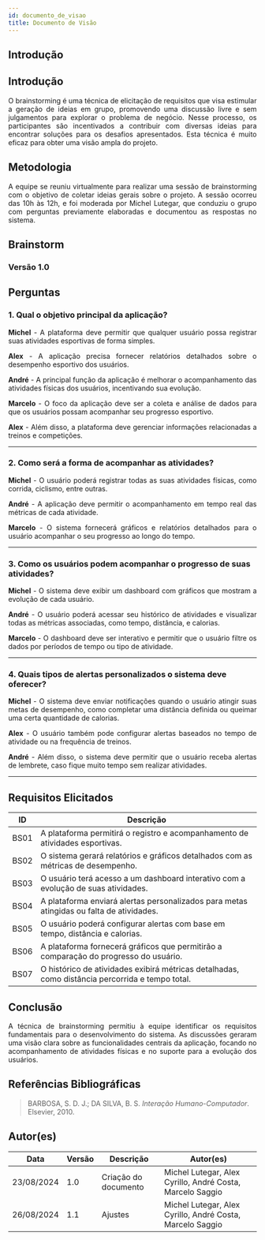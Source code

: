 ```yaml
---
id: documento_de_visao
title: Documento de Visão
---
```

## Introdução


## Introdução
<p align="justify">
O brainstorming é uma técnica de elicitação de requisitos que visa estimular a geração de ideias em grupo, promovendo uma discussão livre e sem julgamentos para explorar o problema de negócio. Nesse processo, os participantes são incentivados a contribuir com diversas ideias para encontrar soluções para os desafios apresentados. Esta técnica é muito eficaz para obter uma visão ampla do projeto.
</p>

## Metodologia
<p align="justify">
A equipe se reuniu virtualmente para realizar uma sessão de brainstorming com o objetivo de coletar ideias gerais sobre o projeto. A sessão ocorreu das 10h às 12h, e foi moderada por Michel Lutegar, que conduziu o grupo com perguntas previamente elaboradas e documentou as respostas no sistema.
</p>

## Brainstorm

### Versão 1.0

## Perguntas

### 1. Qual o objetivo principal da aplicação?

<p align="justify">
<b>Michel</b> - A plataforma deve permitir que qualquer usuário possa registrar suas atividades esportivas de forma simples.
</p>

<p align="justify">
<b>Alex</b> - A aplicação precisa fornecer relatórios detalhados sobre o desempenho esportivo dos usuários.
</p>

<p align="justify">
<b>André</b> - A principal função da aplicação é melhorar o acompanhamento das atividades físicas dos usuários, incentivando sua evolução.
</p>

<p align="justify">
<b>Marcelo</b> - O foco da aplicação deve ser a coleta e análise de dados para que os usuários possam acompanhar seu progresso esportivo.
</p>

<p align="justify">
<b>Alex</b> - Além disso, a plataforma deve gerenciar informações relacionadas a treinos e competições.
</p>

---

### 2. Como será a forma de acompanhar as atividades?

<p align="justify">
<b>Michel</b> - O usuário poderá registrar todas as suas atividades físicas, como corrida, ciclismo, entre outras.
</p>

<p align="justify">
<b>André</b> - A aplicação deve permitir o acompanhamento em tempo real das métricas de cada atividade.
</p>

<p align="justify">
<b>Marcelo</b> - O sistema fornecerá gráficos e relatórios detalhados para o usuário acompanhar o seu progresso ao longo do tempo.
</p>

---

### 3. Como os usuários podem acompanhar o progresso de suas atividades?

<p align="justify">
<b>Michel</b> - O sistema deve exibir um dashboard com gráficos que mostram a evolução de cada usuário.
</p>

<p align="justify">
<b>André</b> - O usuário poderá acessar seu histórico de atividades e visualizar todas as métricas associadas, como tempo, distância, e calorias.
</p>

<p align="justify">
<b>Marcelo</b> - O dashboard deve ser interativo e permitir que o usuário filtre os dados por períodos de tempo ou tipo de atividade.
</p>

---

### 4. Quais tipos de alertas personalizados o sistema deve oferecer?

<p align="justify">
<b>Michel</b> - O sistema deve enviar notificações quando o usuário atingir suas metas de desempenho, como completar uma distância definida ou queimar uma certa quantidade de calorias.
</p>

<p align="justify">
<b>Alex</b> - O usuário também pode configurar alertas baseados no tempo de atividade ou na frequência de treinos.
</p>

<p align="justify">
<b>André</b> - Além disso, o sistema deve permitir que o usuário receba alertas de lembrete, caso fique muito tempo sem realizar atividades.
</p>

---

## Requisitos Elicitados

| ID   | Descrição                                                         |
|------|-------------------------------------------------------------------|
| BS01 | A plataforma permitirá o registro e acompanhamento de atividades esportivas. |
| BS02 | O sistema gerará relatórios e gráficos detalhados com as métricas de desempenho. |
| BS03 | O usuário terá acesso a um dashboard interativo com a evolução de suas atividades. |
| BS04 | A plataforma enviará alertas personalizados para metas atingidas ou falta de atividades. |
| BS05 | O usuário poderá configurar alertas com base em tempo, distância e calorias. |
| BS06 | A plataforma fornecerá gráficos que permitirão a comparação do progresso do usuário. |
| BS07 | O histórico de atividades exibirá métricas detalhadas, como distância percorrida e tempo total. |

## Conclusão

<p align="justify">
A técnica de brainstorming permitiu à equipe identificar os requisitos fundamentais para o desenvolvimento do sistema. As discussões geraram uma visão clara sobre as funcionalidades centrais da aplicação, focando no acompanhamento de atividades físicas e no suporte para a evolução dos usuários.
</p>

## Referências Bibliográficas

> BARBOSA, S. D. J.; DA SILVA, B. S. *Interação Humano-Computador*. Elsevier, 2010.

## Autor(es)

| Data       | Versão | Descrição              | Autor(es)                                                 |
|------------|--------|------------------------|-----------------------------------------------------------|
| 23/08/2024 | 1.0    | Criação do documento    | Michel Lutegar, Alex Cyrillo, André Costa, Marcelo Saggio |
| 26/08/2024 | 1.1   | Ajustes    | Michel Lutegar, Alex Cyrillo, André Costa, Marcelo Saggio |
